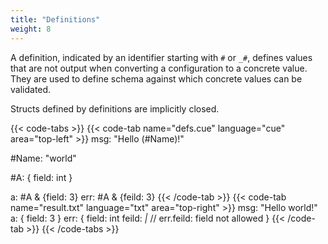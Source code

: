 ```yaml
---
title: "Definitions"
weight: 8
---
```


A definition, indicated by an identifier starting with `#` or `_#`,
defines values that
are not output when converting a configuration to a concrete value.
They are used to define schema against which concrete values can
be validated.

Structs defined by definitions are implicitly closed.

{{< code-tabs >}}
{{< code-tab name="defs.cue" language="cue"  area="top-left" >}}
msg: "Hello \(#Name)!"

#Name: "world"

#A: {
	field: int
}

a:   #A & {field: 3}
err: #A & {feild: 3}
{{< /code-tab >}}
{{< code-tab name="result.txt" language="txt"  area="top-right" >}}
msg: "Hello world!"
a: {
    field: 3
}
err: {
    field: int
    feild: _|_ // err.feild: field not allowed
}
{{< /code-tab >}}
{{< /code-tabs >}}
